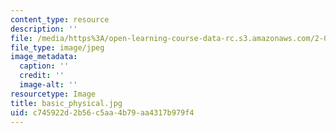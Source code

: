 ```yaml
---
content_type: resource
description: ''
file: /media/https%3A/open-learning-course-data-rc.s3.amazonaws.com/2-003-modeling-dynamics-and-control-i-spring-2005/c745922d2b56c5aa4b79aa4317b979f4_basic_physical.jpg
file_type: image/jpeg
image_metadata:
  caption: ''
  credit: ''
  image-alt: ''
resourcetype: Image
title: basic_physical.jpg
uid: c745922d-2b56-c5aa-4b79-aa4317b979f4
---
```

